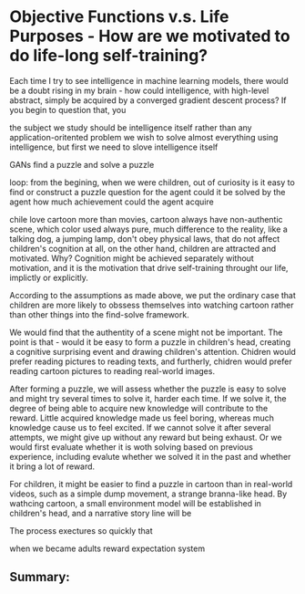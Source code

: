# Objective Functions v.s. Life Purposes - How are we motivated to do life-long self-training?

Each time I try to see intelligence in machine learning models, there would be a doubt rising in my brain - 
how could intelligence, with high-level abstract, simply be acquired by a converged gradient descent process?
If you begin to question that, you

the subject we study should be intelligence itself rather than any application-oritented problem
we wish to solve almost everything using intelligence, but first we need to slove intelligence itself

GANs
find a puzzle and solve a puzzle

loop:
from the begining, when we were children, out of curiosity
is it easy to find or construct a puzzle question for the agent
could it be solved by the agent
how much achievement could the agent acquire

chile love cartoon more than movies,
cartoon always have non-authentic scene, 
which color used always pure, 
much difference to the reality, like a talking dog, a jumping lamp,
don't obey physical laws, 
that do not affect children's cognition at all,
on the other hand, children are attracted and motivated. Why?
Cognition might be achieved separately without motivation, and it is the motivation that drive self-training throught our life, implictly or explicitly.

According to the assumptions as made above, we put the ordinary case that children are more likely to obssess themselves into watching cartoon rather than other things into the find-solve framework.

We would find that the authentity of a scene might not be important. The point is that - would it be easy to form a puzzle in children's head, creating a cognitive surprising event and drawing children's attention. Chidren would prefer reading pictures to reading texts, and furtherly, chidren would prefer reading cartoon pictures to reading real-world images.

After forming a puzzle, we will assess whether the puzzle is easy to solve and might try several times to solve it, harder each time. If we solve it, the degree of being able to acquire new knowledge will contribute to the reward. Little acquired knowledge made us feel boring, whereas much knowledge cause us to feel excited. If we cannot solve it after several attempts, we might give up without any reward but being exhaust. Or we would first evaluate whether it is woth solving based on previous experience, including evalute whether we solved it in the past and whether it bring a lot of reward.

For children, it might be easier to find a puzzle in cartoon than in real-world videos, such as a simple dump movement, a strange branna-like head. By wathcing cartoon, a small environment model will be established in children's head, and a narrative story line will be  

The process exectures so quickly that 

when we became adults
reward expectation system

## Summary:


